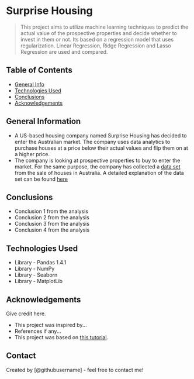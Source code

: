 # Surprise Housing
> This project aims to utilize machine learning techniques to predict the actual value of the prospective properties and decide whether to invest in them or not. Its based on a regression model that uses regularization. Linear Regression, Ridge Regression and Lasso Regression are used and compared.


## Table of Contents
* [General Info](#general-information)
* [Technologies Used](#technologies-used)
* [Conclusions](#conclusions)
* [Acknowledgements](#acknowledgements)

<!-- You can include any other section that is pertinent to your problem -->

## General Information
- A US-based housing company named Surprise Housing has decided to enter the Australian market. The company uses data analytics to purchase houses at a price below their actual values and flip them on at a higher price.
- The company is looking at prospective properties to buy to enter the market. For the same purpose, the company has collected a [data set](train.csv) from the sale of houses in Australia. A detailed explanation of the data set can be found [here](data_description.txt)

<!-- You don't have to answer all the questions - just the ones relevant to your project. -->

## Conclusions
- Conclusion 1 from the analysis
- Conclusion 2 from the analysis
- Conclusion 3 from the analysis
- Conclusion 4 from the analysis

<!-- You don't have to answer all the questions - just the ones relevant to your project. -->


## Technologies Used
- Library - Pandas 1.4.1
- Library - NumPy
- Library - Seaborn
- Library - MatplotLib

<!-- As the libraries versions keep on changing, it is recommended to mention the version of library used in this project -->

## Acknowledgements
Give credit here.
- This project was inspired by...
- References if any...
- This project was based on [this tutorial](https://www.example.com).


## Contact
Created by [@githubusername] - feel free to contact me!


<!-- Optional -->
<!-- ## License -->
<!-- This project is open source and available under the [... License](). -->

<!-- You don't have to include all sections - just the one's relevant to your project -->
